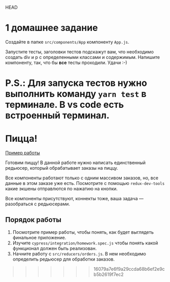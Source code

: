 HEAD
# 1 домашнее задание

Создайте в папке `src/components/App` компоненту `App.js`.

Запустите тесты, заголовки тестов подскажут вам, что необходимо создать div и p
с определенными классами и содержимым. Напишите компоненту, так, что бы **все**
тесты проходили. Удачи :-)

P.S.: Для запуска тестов нужно выполнить команду `yarn test` в терминале. В vs
code есть встроенный терминал.
=======
# Пицца!

[Пример работы](http://react-hw-pizza.surge.sh)

Готовим пиццу! В данной работе нужно написать единственный редьюсер, который
обрабатывает заказы на пиццу.

Все компоненты работают только с одним массивом заказов, но, все данные в этом
заказе уже есть. Посмотрите с помощью `redux-dev-tools` какие экшены отправлются
по нажатию на кнопки.

Все компоненты присутствуют, коннекты тоже, ваша задача — разобраться с
редьюсерами.

## Порядок работы

1. Посмотрите пример работы, чтобы понять, как будет выглядеть финальное
   приложение.
2. Изучите `cypress/integration/homework.spec.js` чтобы понять какой функционал
   должен быть реализован.
3. Начните работу с `src/reducers/orders.js`. В нем необходимо определить
   редьюсер для обработки заказов.
>>>>>>> 16079a7e6f9a29ccda68b6ef2e9cb5b2619f7ec2
